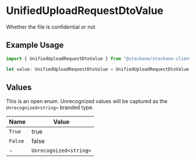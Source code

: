 # UnifiedUploadRequestDtoValue

Whether the file is confidential or not

## Example Usage

```typescript
import { UnifiedUploadRequestDtoValue } from "@stackone/stackone-client-ts/sdk/models/shared";

let value: UnifiedUploadRequestDtoValue = UnifiedUploadRequestDtoValue.True;
```

## Values

This is an open enum. Unrecognized values will be captured as the `Unrecognized<string>` branded type.

| Name                   | Value                  |
| ---------------------- | ---------------------- |
| `True`                 | true                   |
| `False`                | false                  |
| -                      | `Unrecognized<string>` |